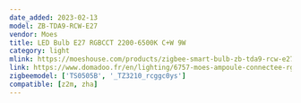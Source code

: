 ```yaml
---
date_added: 2023-02-13
model: ZB-TDA9-RCW-E27
vendor: Moes
title: LED Bulb E27 RGBCCT 2200-6500K C+W 9W
category: light
mlink: https://moeshouse.com/products/zigbee-smart-bulb-zb-tda9-rcw-e27-ms?variant=40209490214993
link: https://www.domadoo.fr/en/lighting/6757-moes-ampoule-connectee-rgbww-zigbee-synchronisation-musique.html
zigbeemodel: ['TS0505B', '_TZ3210_rcggc0ys']
compatible: [z2m, zha]
---
```

